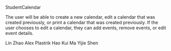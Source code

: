 StudentCalendar

The user will be able to create a new calendar, edit a calendar that was created previously, or print a calendar that was created previously. If the user chooses to edit a calendar, they can add events, remove events, or edit event details.

Lin Zhao
Alex Plastrik
Hao Kui Ma
Yijie Shen
